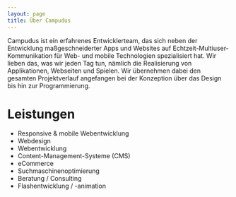 ```yaml
---
layout: page
title: Über Campudus
---
```

Campudus ist ein erfahrenes Entwicklerteam, das sich neben der Entwicklung maßgeschneiderter Apps und Websites auf Echtzeit-Multiuser-Kommunikation für Web- und mobile Technologien spezialisiert hat. Wir lieben das, was wir jeden Tag tun, nämlich die Realisierung von Applikationen, Webseiten und Spielen. Wir übernehmen dabei den gesamten Projektverlauf angefangen bei der Konzeption über das Design bis hin zur Programmierung.

# Leistungen

* Responsive & mobile Webentwicklung
* Webdesign
* Webentwicklung
* Content-Management-Systeme (CMS)
* eCommerce
* Suchmaschinenoptimierung
* Beratung / Consulting
* Flashentwicklung / -animation
